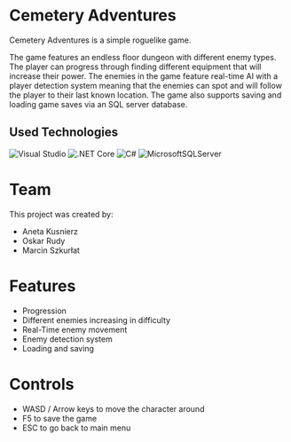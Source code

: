 # Cemetery Adventures
Cemetery Adventures is a simple roguelike game.

The game features an endless floor dungeon with different enemy types. The player can progress through finding different equipment that will increase their power. The enemies in the game feature real-time AI with a player detection system meaning that the enemies can spot and will follow the player to their last known location. The game also supports saving and loading game saves via an SQL server database.

## Used Technologies
![Visual Studio](https://img.shields.io/badge/Visual%20Studio-5C2D91.svg?style=for-the-badge&logo=visual-studio&logoColor=white)
![.NET Core](https://img.shields.io/badge/.NET%20Core-5C2D91?style=for-the-badge&logo=.net&logoColor=white)
![C#](https://img.shields.io/badge/C%23-5C2D91?style=for-the-badge&logo=c-sharp&logoColor=white)
![MicrosoftSQLServer](https://img.shields.io/badge/Microsoft%20SQL%20Server-CC2927?style=for-the-badge&logo=microsoft%20sql%20server&logoColor=white)

# Team
This project was created by:

- Aneta Kusnierz
- Oskar Rudy
- Marcin Szkurłat

# Features
- Progression
- Different enemies increasing in difficulty
- Real-Time enemy movement
- Enemy detection system
- Loading and saving

# Controls
- WASD / Arrow keys to move the character around
- F5 to save the game
- ESC to go back to main menu
